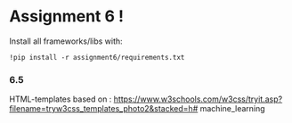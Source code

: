 # Assignment 6 !

Install all frameworks/libs with:
```
!pip install -r assignment6/requirements.txt
```




### 6.5
HTML-templates based on : https://www.w3schools.com/w3css/tryit.asp?filename=tryw3css_templates_photo2&stacked=h# machine_learning
